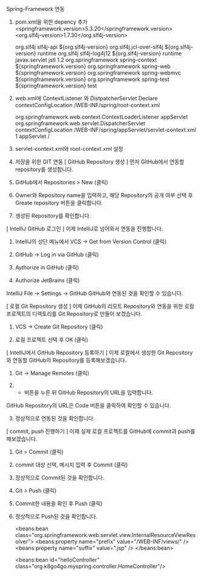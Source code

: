 Spring-Framework 연동
1. pom.xml을 위한 depency 추가 
    <springframework.version>5.3.20</springframework.version>
    <org.slf4j-version>1.7.30</org.slf4j-version>
     
    <dependency>
        <groupId>org.slf4j</groupId>
        <artifactId>slf4j-api</artifactId>
        <version>${org.slf4j-version}</version>
    </dependency>
    <dependency>
        <groupId>org.slf4j</groupId>
        <artifactId>jcl-over-slf4j</artifactId>
        <version>${org.slf4j-version}</version>
        <scope>runtime</scope>
    </dependency>
    <dependency>
        <groupId>org.slf4j</groupId>
        <artifactId>slf4j-log4j12</artifactId>
        <version>${org.slf4j-version}</version>
        <scope>runtime</scope>
    </dependency>
    <!-- https://mvnrepository.com/artifact/javax.servlet/jstl -->
    <dependency>
        <groupId>javax.servlet</groupId>
        <artifactId>jstl</artifactId>
        <version>1.2</version>
    </dependency>
  
    <!-- https://mvnrepository.com/artifact/org.springframework/spring-context -->
    <dependency>
        <groupId>org.springframework</groupId>
        <artifactId>spring-context</artifactId>
        <version>${springframework.version}</version>
    </dependency>
    <!-- https://mvnrepository.com/artifact/org.springframework/spring-web -->
    <!-- https://mvnrepository.com/artifact/org.springframework/spring-web -->
    <dependency>
        <groupId>org.springframework</groupId>
        <artifactId>spring-web</artifactId>
        <version>${springframework.version}</version>
    </dependency>
    <!-- https://mvnrepository.com/artifact/org.springframework/spring-webmvc -->
    <dependency>
        <groupId>org.springframework</groupId>
        <artifactId>spring-webmvc</artifactId>
        <version>${springframework.version}</version>
    </dependency>
  
    <!-- https://mvnrepository.com/artifact/org.springframework/spring-test -->
    <dependency>
        <groupId>org.springframework</groupId>
        <artifactId>spring-test</artifactId>
        <version>${springframework.version}</version>
        <scope>test</scope>
    </dependency>

2. web.xml에 ContextListener 와 DistpatcherServlet Declare
      <context-param>
          <param-name>contextConfigLocation</param-name>
          <param-value>/WEB-INF/spring/root-context.xml</param-value>
      </context-param>
      
      <listener>
          <listener-class>org.springframework.web.context.ContextLoaderListener</listener-class>
      </listener>
  
      <servlet>
          <servlet-name>appServlet</servlet-name>
          <servlet-class>org.springframework.web.servlet.DispatcherServlet</servlet-class>
          <init-param>
              <param-name>contextConfigLocation</param-name>
              <param-value>/WEB-INF/spring/appServlet/servlet-context.xml</param-value>
          </init-param>
          <load-on-startup>1</load-on-startup>
      </servlet>
  
      <servlet-mapping>
          <servlet-name>appServlet</servlet-name>
          <url-pattern>/</url-pattern>
      </servlet-mapping>

3. servlet-context.xml와 root-context.xml 설정   
      <resources mapping="/resources/**" location="/resources/" />
4. 저장을 위한 GIT 연동
   [ GitHub Repository 생성 ]
먼저 GitHub에서 연동할 repository를 생성합니다.

1. GitHub에서 Repositories > New (클릭)


2. Owner와 Repository name을 입력하고, 해당 Repository의 공개 여부 선택 후 Greate repository 버튼을 클릭합니다.


3. 생성된 Repository를 확인합니다.


[ IntelliJ GitHub 로그인 ]
이제 IntelliJ로 넘어와서 연동을 진행합니다.

1. IntelliJ의 상단 메뉴에서 VCS → Get from Version Control (클릭)


2. GitHub → Log in via GitHub (클릭)


3. Aythorize in GitHub (클릭)


4. Authorize JetBrains (클릭)

IntelliJ File → Settings → GitHub GitHub와 연동된 것을 확인할 수 있습니다.




[ 로컬 Git Repository 생성 ]
이제 GitHub의 리모트 Repository와 연동을 위한 로컬 프로젝트의 디렉토리를 Git Repository로 만들어 보겠습니다.

1. VCS → Create Git Repository (클릭)


2. 로컬 프로젝트 선택 후 OK (클릭)


[ IntelliJ에서 GitHub Repository 등록하기 ]
이제 로컬에서 생성한 Git Repository와 연동할 GitHub의 Repository를 등록해보겠습니다.

1. Git → Manage Remotes (클릭)


2. + 버튼을 누른 뒤 GitHub Repository의 URL을 입력합니다.


GitHub Repository의 URL은 Code 버튼을 클릭하여 확인할 수 있습니다.



3. 정상적으로 연동된 것을 확인합니다.


[ commit, push 진행하기 ]
이제 실제 로컬 프로젝트를 GitHub에 commit과 push를 해보겠습니다.

1. Git > Commit (클릭)


2. commit 대상 선택, 메시지 입력 후 Commit (클릭)


3. 정상적으로 Commit된 것을 확인합니다.


4. Git > Push (클릭)


5. Commit한 내용을 확인 후 Push (클릭)


6. 정상적으로 Push된 것을 확인합니다.

      <beans:bean class="org.springframework.web.servlet.view.InternalResourceViewResolver">
          <beans:property name="prefix" value="/WEB-INF/views/" />
          <beans:property name="suffix" value=".jsp" />
      </beans:bean>

    <beans:bean id="helloController" class="org.k8go4go.myspring.controller.HomeController"/>

